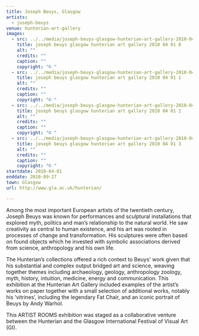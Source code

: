 ```yaml
---
title: Joseph Beuys, Glasgow
artists:
  - joseph-beuys
venue: hunterian-art-gallery
images:
  - src: ../../media/joseph-beuys-glasgow-hunterian-art-gallery-2010-04-01-0.webp
    title: joseph beuys glasgow hunterian art gallery 2010 04 01 0
    alt: ""
    credits: ""
    caption: ""
    copyright: "© "
  - src: ../../media/joseph-beuys-glasgow-hunterian-art-gallery-2010-04-01-1.webp
    title: joseph beuys glasgow hunterian art gallery 2010 04 01 1
    alt: ""
    credits: ""
    caption: ""
    copyright: "© "
  - src: ../../media/joseph-beuys-glasgow-hunterian-art-gallery-2010-04-01-2.webp
    title: joseph beuys glasgow hunterian art gallery 2010 04 01 2
    alt: ""
    credits: ""
    caption: ""
    copyright: "© "
  - src: ../../media/joseph-beuys-glasgow-hunterian-art-gallery-2010-04-01-3.webp
    title: joseph beuys glasgow hunterian art gallery 2010 04 01 3
    alt: ""
    credits: ""
    caption: ""
    copyright: "© "
startdate: 2010-04-01
enddate: 2010-09-27
town: Glasgow
url: http://www.gla.ac.uk/hunterian/

---
```


Among the most important European artists of the twentieth century, Joseph Beuys was known for performances and sculptural installations that explored myth, politics and man’s relationship to the natural world. He saw creativity as central to human existence, and his art was rooted in processes of change and transformation. His sculptures were often based on found objects which he invested with symbolic associations derived from science, anthropology and his own life.

The Hunterian’s collections offered a rich context to Beuys' work given that his substantial and complex output bridged art and science, weaving together themes including archaeology, geology, anthropology zoology, myth, history, intuition, medicine, energy and communication. This exhibition at the Hunterian Art Gallery included examples of the artist’s works on paper together with a small selection of additional works, notably his ‘vitrines’, including the legendary Fat Chair, and an iconic portrait of Beuys by Andy Warhol.

This ARTIST ROOMS exhibition was staged as a collaborative venture between the Hunterian and the Glasgow International Festival of Visual Art (GI).